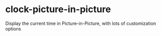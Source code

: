 # clock-picture-in-picture
Display the current time in Picture-in-Picture, with lots of customization options
